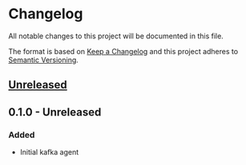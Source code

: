 # Changelog
All notable changes to this project will be documented in this file.

The format is based on [Keep a Changelog](http://keepachangelog.com/en/1.0.0/)
and this project adheres to [Semantic Versioning](http://semver.org/spec/v2.0.0.html).

## [Unreleased]

## 0.1.0 - Unreleased
### Added
- Initial kafka agent


[Unreleased]: https://github.com/replicante-io/agents/compare/v0.1.0...HEAD
